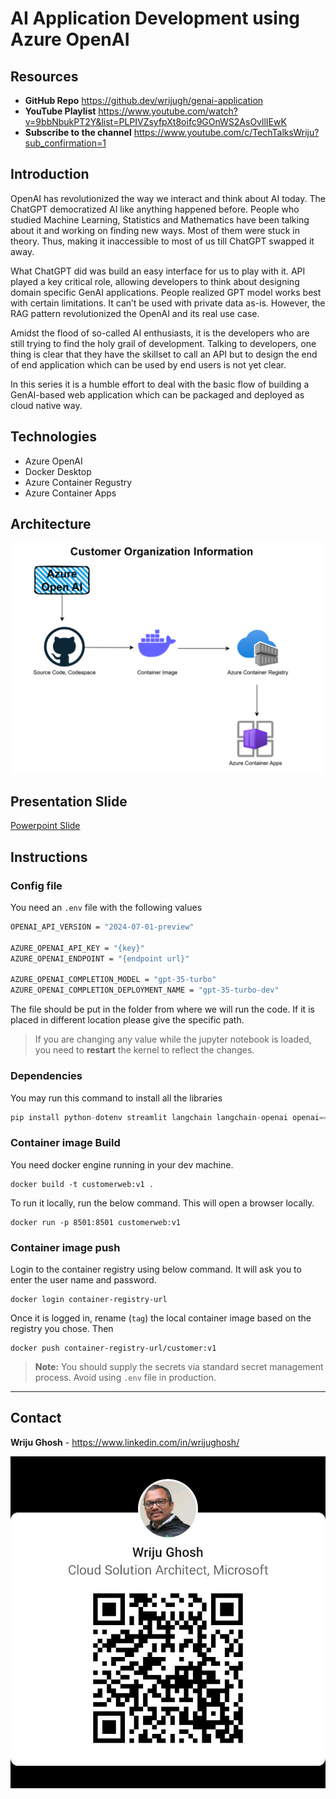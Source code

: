 # AI Application Development using Azure OpenAI

## Resources 

- **GitHub Repo** https://github.dev/wrijugh/genai-application
- **YouTube Playlist** https://www.youtube.com/watch?v=9bbNbukPT2Y&list=PLPIVZsyfpXt8oifc9GOnWS2AsOvllIEwK
- **Subscribe to the channel** https://www.youtube.com/c/TechTalksWriju?sub_confirmation=1

## Introduction

OpenAI has revolutionized the way we interact and think about AI today. The ChatGPT democratized AI like anything happened before. People who studied Machine Learning, Statistics and Mathematics have been talking about it and working on finding new ways. Most of them were stuck in theory. Thus, making it inaccessible to most of us till ChatGPT swapped it away. 

What ChatGPT did was build an easy interface for us to play with it. API played a key critical role, allowing developers to think about designing domain specific GenAI applications. People realized GPT model works best with certain limitations. It can’t be used with private data as-is. However, the RAG pattern revolutionized the OpenAI and its real use case.   

Amidst the flood of so-called AI enthusiasts, it is the developers who are still trying to find the holy grail of development. Talking to developers, one thing is clear that they have the skillset to call an API but to design the end of end application which can be used by end users is not yet clear.

In this series it is a humble effort to deal with the basic flow of building a GenAI-based web application which can be packaged and deployed as cloud native way. 


## Technologies 
- Azure OpenAI
- Docker Desktop
- Azure Container Regustry
- Azure Container Apps 

## Architecture 
![Architecture](aiappdev-visio.jpg)

## Presentation Slide
[Powerpoint Slide](AI-Apps-Dev-using-Azure-and-OpenAI.pdf)

## Instructions

### Config file
You need an `.env` file with the following values 

```bash
OPENAI_API_VERSION = "2024-07-01-preview"

AZURE_OPENAI_API_KEY = "{key}"
AZURE_OPENAI_ENDPOINT = "{endpoint url}"

AZURE_OPENAI_COMPLETION_MODEL = "gpt-35-turbo"
AZURE_OPENAI_COMPLETION_DEPLOYMENT_NAME = "gpt-35-turbo-dev"
```

The file should be put in the folder from where we will run the code. If it is placed in different location please give the specific path. 

> If you are changing any value while the jupyter notebook is loaded, you need to **restart** the kernel to reflect the changes. 

### Dependencies

You may run this command to install all the libraries

```python
pip install python-dotenv streamlit langchain langchain-openai openai==1.46.0
```

### Container image Build

You need docker engine running in your dev machine. 

```
docker build -t customerweb:v1 .
```

To run it locally, run the below command. This will open a browser locally. 

```
docker run -p 8501:8501 customerweb:v1
```

### Container image push

Login to the container registry using below command. It will ask you to enter the user name and password. 

```
docker login container-registry-url
```

Once it is logged in, rename (`tag`) the local container image based on the registry you chose. Then 

```
docker push container-registry-url/customer:v1 
```

> **Note:** You should supply the secrets via standard secret management process. Avoid using `.env` file in production. 

---
## Contact
**Wriju Ghosh** - https://www.linkedin.com/in/wrijughosh/

![LinkedIn](LinkedInQR.jpeg)